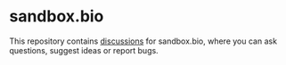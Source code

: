 # sandbox.bio

This repository contains [discussions](https://github.com/sandbox-bio/feedback/discussions) for sandbox.bio, where you can ask questions, suggest ideas or report bugs.
